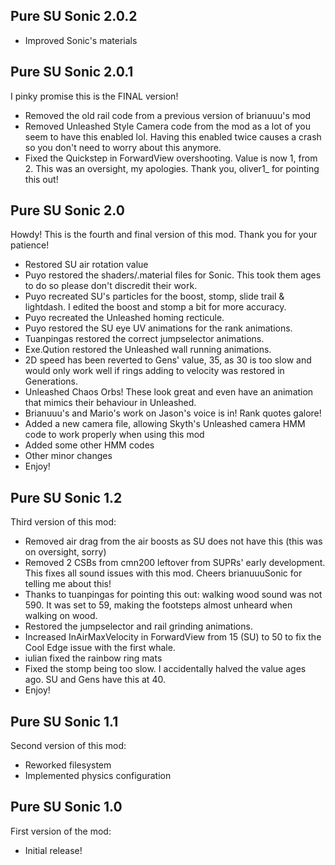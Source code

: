 ## Pure SU Sonic 2.0.2
- Improved Sonic's materials

## Pure SU Sonic 2.0.1
I pinky promise this is the FINAL version!
- Removed the old rail code from a previous version of brianuuu's mod
- Removed Unleashed Style Camera code from the mod as a lot of you seem to have this enabled lol. Having this enabled twice causes a crash so you don't need to worry about this anymore.
- Fixed the Quickstep in ForwardView overshooting. Value is now 1, from 2. This was an oversight, my apologies. Thank you, oliver1_ for pointing this out!

## Pure SU Sonic 2.0
Howdy! This is the fourth and final version of this mod. Thank you for your patience!
- Restored SU air rotation value
- Puyo restored the shaders/.material files for Sonic. This took them ages to do so please don't discredit their work.
- Puyo recreated SU's particles for the boost, stomp, slide trail & lightdash. I edited the boost and stomp a bit for more accuracy.
- Puyo recreated the Unleashed homing recticule.
- Puyo restored the SU eye UV animations for the rank animations.
- Tuanpingas restored the correct jumpselector animations.
- Exe.Qution restored the Unleashed wall running animations.
- 2D speed has been reverted to Gens' value, 35, as 30 is too slow and would only work well if rings adding to velocity was restored in Generations.
- Unleashed Chaos Orbs! These look great and even have an animation that mimics their behaviour in Unleashed.
- Brianuuu's and Mario's work on Jason's voice is in! Rank quotes galore!
- Added a new camera file, allowing Skyth's Unleashed camera HMM code to work properly when using this mod
- Added some other HMM codes
- Other minor changes
- Enjoy!

## Pure SU Sonic 1.2
Third version of this mod:
- Removed air drag from the air boosts as SU does not have this (this was on oversight, sorry)
- Removed 2 CSBs from cmn200 leftover from SUPRs' early development. This fixes all sound issues with this mod. Cheers brianuuuSonic for telling me about this!
- Thanks to tuanpingas for pointing this out: walking wood sound was not 590. It was set to 59, making the footsteps almost unheard when walking on wood.
- Restored the jumpselector and rail grinding animations.
- Increased InAirMaxVelocity in ForwardView from 15 (SU) to 50 to fix the Cool Edge issue with the first whale.
- iulian fixed the rainbow ring mats
- Fixed the stomp being too slow. I accidentally halved the value ages ago. SU and Gens have this at 40.
- Enjoy!

## Pure SU Sonic 1.1
Second version of this mod:
- Reworked filesystem
- Implemented physics configuration

## Pure SU Sonic 1.0
First version of the mod:
- Initial release!
